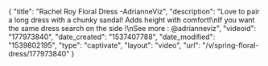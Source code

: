 {
    "title": "Rachel Roy Floral Dress -AdrianneViz",
    "description": "Love to pair a long dress with a chunky sandal! Adds height with comfort!\nIf you want the same dress search on the side !\nSee more : @adrianneviz",
    "videoid": "177973840",
    "date_created": "1537407788",
    "date_modified": "1539802195",
    "type": "captivate",
    "layout": "video",
    "url": "\/v\/spring-floral-dress\/177973840"
}